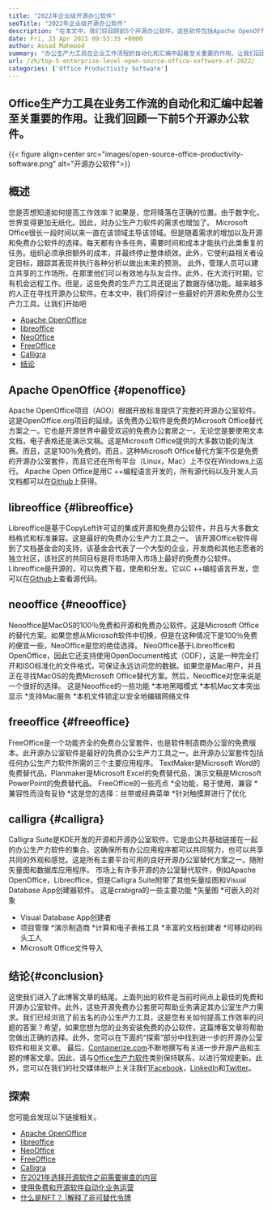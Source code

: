 ```yaml
---
title: "2022年企业级开源办公软件" 
seoTitle: "2022年企业级开源办公软件" 
description: "在本文中，我们将回顾前5个开源办公软件。这些软件包括Apache OpenOffice，Libreoffice，Neooffice，Freeoffice和Calligra。" 
date: Fri, 23 Apr 2021 09:53:35 +0000
author: Assad Mahmood
summary: "办公生产力工具在企业工作流程的自动化和汇编中起着至关重要的作用。让我们回顾一下前5个开源办公软件。" 
url: /zh/top-5-enterprise-level-open-source-office-software-of-2022/
categories: ['Office Productivity Software']
---
```


## Office生产力工具在业务工作流的自动化和汇编中起着至关重要的作用。让我们回顾一下前5个开源办公软件。

{{< figure align=center src="images/open-source-office-productivity-software.png" alt="开源办公软件">}}


## 概述
您是否想知道如何提高工作效率？如果是，您将降落在正确的位置。由于数字化，世界变得更加无纸化。因此，对办公生产力软件的需求也增加了。 Microsoft Office很长一段时间以来一直在该领域主导该领域。但是随着需求的增加以及开源和免费办公软件的选择。每天都有许多任务，需要时间和成本才能执行此类重复的任务。组织必须承担额外的成本，并最终停止整体绩效。此外，它使利益相关者设定目标，跟踪其表现并执行各种分析以做出未来的预测。
此外，管理人员可以建立共享的工作场所，在那里他们可以有效地与队友合作。此外，在大流行时期，它有机会远程工作。但是，这些免费的生产力工具还提出了数据存储功能。越来越多的人正在寻找开源办公软件。在本文中，我们将探讨一些最好的开源和免费办公生产力工具。让我们开始吧
  * [Apache OpenOffice][1]
  * [libreoffice][2]
  * [NeoOffice][3]
  * [FreeOffice][4]
  * [Calligra][5]
  * [结论][6]

## Apache OpenOffice {#openoffice}
Apache OpenOffice项目（AOO）根据开放标准提供了完整的开源办公室软件。这是OpenOffice.org项目的延续。该免费办公软件是免费的Microsoft Office替代方案之一。它也是开源世界中最受欢迎的免费办公套房之一。无论您是要使用文本文档，电子表格还是演示文稿。这是Microsoft Office提供的大多数功能的淘汰赛。而且，这是100％免费的。而且，这种Microsoft Office替代方案不仅是免费的开源办公室套件，而且它还在所有平台（Linux，Mac）上不仅在Windows上运行。
Apache Open Office是用C ++编程语言开发的，所有源代码以及开发人员文档都可以在[Github][7]上获得。

## libreoffice {#libreoffice}
Libreoffice是基于CopyLeft许可证的集成开源和免费办公软件，并且与大多数文档格式和标准兼容。这是最好的免费办公生产力工具之一。
该开源Office软件得到了文档基金会的支持，该基金会代表了一个大型的企业，开发商和其他志愿者的独立社区，该社区的共同目标是将市场带入市场上最好的免费办公软件。
Libreoffice是开源的，可以免费下载，使用和分发。它以C ++编程语言开发，您可以在[Github][8]上查看源代码。

## neooffice {#neooffice}
Neooffice是MacOS的100％免费和开源和免费办公软件。这是Microsoft Office的替代方案。如果您想从Microsoft软件中切换，但是在这种情况下是100％免费的便宜一些，NeoOffice是您的绝佳选择。
NeoOffice基于Libreoffice和OpenOffice，因此它还支持使用OpenDocument格式（ODF），这是一种完全打开和ISO标准化的文件格式，可保证永远访问您的数据。如果您是Mac用户，并且正在寻找MacOS的免费Microsoft Office替代方案。然后，Neooffice对您来说是一个很好的选择。
这是Neooffice的一些功能
  *本地黑暗模式
  *本机Mac文本突出显示
  *支持Mac服务
  *本机文件锁定以安全地编辑网络文件

## freeoffice {#freeoffice}
FreeOffice是一个功能齐全的免费办公室套件，也是软件制造商办公室的免费版本。此开源办公室软件是最好的免费办公生产力工具之一。此开源办公室套件包括任何办公生产力软件所需的三个主要应用程序。
TextMaker是Microsoft Word的免费替代品，Planmaker是Microsoft Excel的免费替代品，演示文稿是Microsoft PowerPoint的免费替代品。
FreeOffice的一些亮点
  *全功能，易于使用，兼容
  *兼容性而没有妥协
  *这是您的选择：丝带或经典菜单
  *针对触摸屏进行了优化

## calligra {#calligra}
Calligra Suite是KDE开发的开源和开源办公室软件。它是由公共基础链接在一起的办公生产力软件的集合。这确保所有办公应用程序都可以共同努力，也可以共享共同的外观和感觉。这是所有主要平台可用的良好开源办公室替代方案之一。随附矢量图和数据库应用程序。
市场上有许多开源的办公室替代软件，例如Apache OpenOffice，Libreoffice，但是Calligra Suite附带了其他矢量绘图和Visual Database App创建器软件。
这是crabigra的一些主要功能
  *矢量图
  *可嵌入的对象
  * Visual Database App创建者
  * 项目管理
  *演示制造商
  *计算和电子表格工具
  *丰富的文档创建者
  *可移动的码头工人
  * Microsoft Office文件导入

## 结论{#conclusion}
这使我们进入了此博客文章的结尾。上面列出的软件是当前时间点上最佳的免费和开源办公室软件。此外，这些开源免费办公套房可帮助业务满足其办公室生产力需求。我们已经浏览了前五名的办公生产力工具，这是您有关如何提高工作效率的问题的答案？希望，如果您想为您的业务安装免费的办公软件，这篇博客文章将帮助您做出正确的选择。此外，您可以在下面的“探索”部分中找到进一步的开源办公室软件和相关文章。
最后，[Containerize.com][9]不断地撰写有关进一步开源产品和主题的博客文章。因此，请与[Office生产力软件][10]类别保持联系，以进行常规更新。此外，您可以在我们的社交媒体帐户上关注我们[Facebook][11]，[LinkedIn][12]和[Twitter][13]。

## 探索
您可能会发现以下链接相关。
  * [Apache OpenOffice][14]
  * [libreoffice][15]
  * [NeoOffice][16]
  * [FreeOffice][17]
  * [Calligra][18]
  * [在2021年选择开源软件之前需要审查的内容][19]
  * [使用免费和开源软件自动化业务运营][20]
  * [什么是NFT？ |解释了非可替代令牌][21]

  
[1]: #openoffice
[2]: #libreoffice
[3]: #neooffice
[4]: #freeoffice
[5]: #calligra
[6]: #conclusion
[7]: https://github.com/apache/openoffice
[8]: https://github.com/LibreOffice/core
[9]: https://www.containerize.com/
[10]: https://products.containerize.com/office-productivity/
[11]: https://web.facebook.com/containerize
[12]: https://www.linkedin.com/company/containerize/
[13]: https://twitter.com/containerize_co
[14]: https://products.containerize.com/office-productivity/apache-open-office
[15]: https://products.containerize.com/office-productivity/libreoffice
[16]: https://products.containerize.com/office-productivity/neooffice
[17]: https://products.containerize.com/office-productivity/freeoffice
[18]: https://products.containerize.com/office-productivity/calligra
[19]: https://blog.containerize.com/cmdb-software/things-to-review-before-opting-open-source-software-in-2021/
[20]: https://blog.containerize.com/blogging/automate-business-operations-using-open-source-software/
[21]: https://blog.containerize.com/blockchain-platforms/what-is-nft-non-fungible-tokens-explained/
